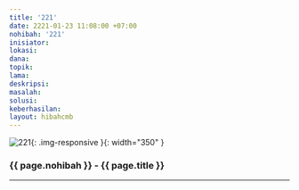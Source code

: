 ```yaml
---
title: '221'
date: 2221-01-23 11:08:00 +07:00
nohibah: '221'
inisiator:
lokasi:
dana:
topik:
lama:
deskripsi:
masalah:
solusi:
keberhasilan:
layout: hibahcmb
---
```


![221](/static/img/hibahcmb/221.png){: .img-responsive }{: width="350" }

### {{ page.nohibah }} - {{ page.title }}

---
